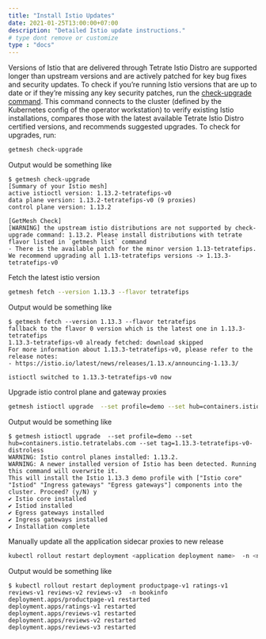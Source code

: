 ```yaml
---
title: "Install Istio Updates"
date: 2021-01-25T13:00:00+07:00
description: "Detailed Istio update instructions."
# type dont remove or customize
type : "docs"
---
```


Versions of Istio that are delivered through Tetrate Istio Distro are supported longer than upstream versions and are actively patched for key bug fixes and security updates. To check if you’re running Istio versions that are up to date or if they’re missing any key security patches, run the [check-upgrade command](/getmesh-cli/reference/getmesh_check-upgrade). This command connects to the cluster (defined by the Kubernetes config of the operator workstation) to verify existing Istio installations, compares those with the latest available Tetrate Istio Distro certified versions, and recommends suggested upgrades. To check for upgrades, run:

```sh
getmesh check-upgrade
```

Output would be something like

```text
$ getmesh check-upgrade
[Summary of your Istio mesh]
active istioctl version: 1.13.2-tetratefips-v0
data plane version: 1.13.2-tetratefips-v0 (9 proxies)
control plane version: 1.13.2

[GetMesh Check]
[WARNING] the upstream istio distributions are not supported by check-upgrade command: 1.13.2. Please install distributions with tetrate flavor listed in `getmesh list` command
- There is the available patch for the minor version 1.13-tetratefips. We recommend upgrading all 1.13-tetratefips versions -> 1.13.3-tetratefips-v0
```

Fetch the latest istio version

```sh
getmesh fetch --version 1.13.3 --flavor tetratefips
```

Output would be something like

```text
$ getmesh fetch --version 1.13.3 --flavor tetratefips
fallback to the flavor 0 version which is the latest one in 1.13.3-tetratefips
1.13.3-tetratefips-v0 already fetched: download skipped
For more information about 1.13.3-tetratefips-v0, please refer to the release notes:
- https://istio.io/latest/news/releases/1.13.x/announcing-1.13.3/

istioctl switched to 1.13.3-tetratefips-v0 now
```

Upgrade istio control plane and gateway proxies

```sh
getmesh istioctl upgrade  --set profile=demo --set hub=containers.istio.tetratelabs.com --set tag=1.13.3-tetratefips-v0-distroless
```

Output would be something like

```text
$ getmesh istioctl upgrade  --set profile=demo --set hub=containers.istio.tetratelabs.com --set tag=1.13.3-tetratefips-v0-distroless
WARNING: Istio control planes installed: 1.13.2.
WARNING: A newer installed version of Istio has been detected. Running this command will overwrite it.
This will install the Istio 1.13.3 demo profile with ["Istio core" "Istiod" "Ingress gateways" "Egress gateways"] components into the cluster. Proceed? (y/N) y
✔ Istio core installed
✔ Istiod installed
✔ Egress gateways installed
✔ Ingress gateways installed
✔ Installation complete
```

Manually update all the application sidecar proxies to new release

```sh
kubectl rollout restart deployment <application deployment name>  -n <namespace>
```

Output would be something like

```text
$ kubectl rollout restart deployment productpage-v1 ratings-v1 reviews-v1 reviews-v2 reviews-v3  -n bookinfo
deployment.apps/productpage-v1 restarted
deployment.apps/ratings-v1 restarted
deployment.apps/reviews-v1 restarted
deployment.apps/reviews-v2 restarted
deployment.apps/reviews-v3 restarted
```

